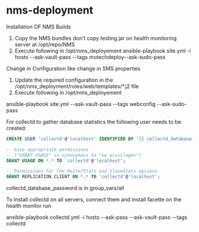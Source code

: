 # nms-deployment

Installation OF NMS Builds
1) Copy the NMS bundles don't copy testing.jar on health monitoring server at /opt/repo/NMS
2) Execute following in /opt/nms_deployement 
  ansible-playbook  site.yml -i hosts --ask-vault-pass --tags motechdeploy--ask-sudo-pass

Change in Configuration like change in SMS properties

1) Update the required configuration in the     /opt/nms_deployment/roles/web/templates/*.j2 file
2) Execute following in /opt/nms_deployement

ansible-playbook  site.yml --ask-vault-pass --tags webconfig --ask-sudo-pass

For collectd to gather database statistics the following user needs to be created:

```sql
CREATE USER 'collectd'@'localhost' IDENTIFIED BY '{{ collectd_database_password }}';

-- Give appropriate permissions
-- ("GRANT USAGE" is synonymous to "no privileges") 
GRANT USAGE ON *.* TO 'collectd'@'localhost';

-- Permissions for the MasterStats and SlaveStats options
GRANT REPLICATION CLIENT ON *.* TO 'collectd'@'localhost';
```

collectd_database_password is in group_vars/all

To install collectd on all servers, connect them and install facette on the health monitor run

ansible-playbook collectd.yml -i hosts --ask-pass --ask-vault-pass --tags collectd


